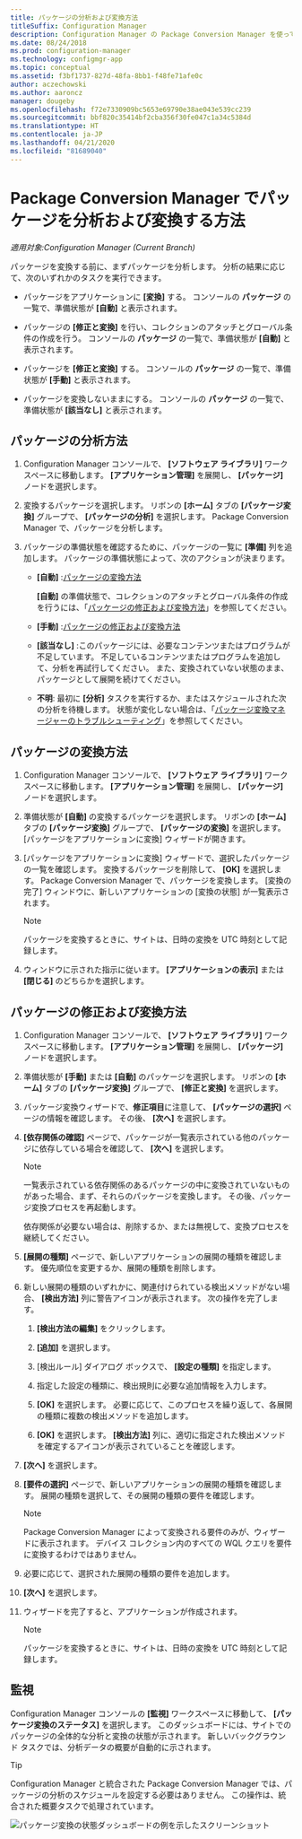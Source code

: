 ```yaml
---
title: パッケージの分析および変換方法
titleSuffix: Configuration Manager
description: Configuration Manager の Package Conversion Manager を使ってパッケージを分析して変換する方法について説明します。
ms.date: 08/24/2018
ms.prod: configuration-manager
ms.technology: configmgr-app
ms.topic: conceptual
ms.assetid: f3bf1737-827d-48fa-8bb1-f48fe71afe0c
author: aczechowski
ms.author: aaroncz
manager: dougeby
ms.openlocfilehash: f72e7330909bc5653e69790e38ae043e539cc239
ms.sourcegitcommit: bbf820c35414bf2cba356f30fe047c1a34c5384d
ms.translationtype: HT
ms.contentlocale: ja-JP
ms.lasthandoff: 04/21/2020
ms.locfileid: "81689040"
---
```

# <a name="how-to-analyze-and-convert-packages-with-package-conversion-manager"></a>Package Conversion Manager でパッケージを分析および変換する方法

*適用対象:Configuration Manager (Current Branch)*

<!--1357861-->

パッケージを変換する前に、まずパッケージを分析します。 分析の結果に応じて、次のいずれかのタスクを実行できます。

- パッケージをアプリケーションに **[変換]** する。 コンソールの **パッケージ** の一覧で、準備状態が **[自動]** と表示されます。  

- パッケージの **[修正と変換]** を行い、コレクションのアタッチとグローバル条件の作成を行う。 コンソールの **パッケージ** の一覧で、準備状態が **[自動]** と表示されます。  

- パッケージを **[修正と変換]** する。 コンソールの **パッケージ** の一覧で、準備状態が **[手動]** と表示されます。  

- パッケージを変換しないままにする。 コンソールの **パッケージ** の一覧で、準備状態が **[該当なし]** と表示されます。  



## <a name="how-to-analyze-packages"></a><a name="bkmk_analyze"></a> パッケージの分析方法

1. Configuration Manager コンソールで、 **[ソフトウェア ライブラリ]** ワークスペースに移動します。 **[アプリケーション管理]** を展開し、 **[パッケージ]** ノードを選択します。  

2. 変換するパッケージを選択します。 リボンの **[ホーム]** タブの **[パッケージ変換]** グループで、 **[パッケージの分析]** を選択します。 Package Conversion Manager で、パッケージを分析します。  

3. パッケージの準備状態を確認するために、パッケージの一覧に **[準備]** 列を追加します。 パッケージの準備状態によって、次のアクションが決まります。  

    - **[自動]** :[パッケージの変換方法](#bkmk_convert)  

        **[自動]** の準備状態で、コレクションのアタッチとグローバル条件の作成を行うには、「[パッケージの修正および変換方法](#bkmk_fix)」を参照してください。  

    - **[手動]** :[パッケージの修正および変換方法](#bkmk_fix)

    - **[該当なし]** :このパッケージには、必要なコンテンツまたはプログラムが不足しています。 不足しているコンテンツまたはプログラムを追加して、分析を再試行してください。 また、変換されていない状態のまま、パッケージとして展開を続けてください。  

    - **不明**: 最初に **[分析]** タスクを実行するか、またはスケジュールされた次の分析を待機します。 状態が変化しない場合は、「[パッケージ変換マネージャーのトラブルシューティング](troubleshoot-pcm.md)」を参照してください。<!-- SCCMDocs#2044 -->

## <a name="how-to-convert-packages"></a><a name="bkmk_convert"></a> パッケージの変換方法

1. Configuration Manager コンソールで、 **[ソフトウェア ライブラリ]** ワークスペースに移動します。 **[アプリケーション管理]** を展開し、 **[パッケージ]** ノードを選択します。  

2. 準備状態が **[自動]** の変換するパッケージを選択します。 リボンの **[ホーム]** タブの **[パッケージ変換]** グループで、 **[パッケージの変換]** を選択します。 [パッケージをアプリケーションに変換] ウィザードが開きます。  

3. [パッケージをアプリケーションに変換] ウィザードで、選択したパッケージの一覧を確認します。 変換するパッケージを削除して、 **[OK]** を選択します。 Package Conversion Manager で、パッケージを変換します。 [変換の完了] ウィンドウに、新しいアプリケーションの [変換の状態] が一覧表示されます。  

    > [!Note]  
    > パッケージを変換するときに、サイトは、日時の変換を UTC 時刻として記録します。  

4. ウィンドウに示された指示に従います。 **[アプリケーションの表示]** または **[閉じる]** のどちらかを選択します。  



## <a name="how-to-fix-and-convert-packages"></a><a name="bkmk_fix"></a> パッケージの修正および変換方法

1. Configuration Manager コンソールで、 **[ソフトウェア ライブラリ]** ワークスペースに移動します。 **[アプリケーション管理]** を展開し、 **[パッケージ]** ノードを選択します。  

2. 準備状態が **[手動]** または **[自動]** のパッケージを選択します。 リボンの **[ホーム]** タブの **[パッケージ変換]** グループで、 **[修正と変換]** を選択します。  

3. パッケージ変換ウィザードで、**修正項目**に注意して、 **[パッケージの選択]** ページの情報を確認します。 その後、 **[次へ]** を選択します。  

4. **[依存関係の確認]** ページで、パッケージが一覧表示されている他のパッケージに依存している場合を確認して、 **[次へ]** を選択します。  

    > [!Note]  
    > 一覧表示されている依存関係のあるパッケージの中に変換されていないものがあった場合、まず、それらのパッケージを変換します。 その後、パッケージ変換プロセスを再起動します。  
    >  
    > 依存関係が必要ない場合は、削除するか、または無視して、変換プロセスを継続してください。  

5. **[展開の種類]** ページで、新しいアプリケーションの展開の種類を確認します。 優先順位を変更するか、展開の種類を削除します。  

6. 新しい展開の種類のいずれかに、関連付けられている検出メソッドがない場合、 **[検出方法]** 列に警告アイコンが表示されます。 次の操作を完了します。  

    1. **[検出方法の編集]** をクリックします。  

    2. **[追加]** を選択します。  

    3. [検出ルール] ダイアログ ボックスで、 **[設定の種類]** を指定します。  

    4. 指定した設定の種類に、検出規則に必要な追加情報を入力します。  

    5. **[OK]** を選択します。 必要に応じて、このプロセスを繰り返して、各展開の種類に複数の検出メソッドを追加します。  

    6. **[OK]** を選択します。 **[検出方法]** 列に、適切に指定された検出メソッドを確定するアイコンが表示されていることを確認します。  

7. **[次へ]** を選択します。  

8. **[要件の選択]** ページで、新しいアプリケーションの展開の種類を確認します。 展開の種類を選択して、その展開の種類の要件を確認します。  

    > [!Note]  
    > Package Conversion Manager によって変換される要件のみが、ウィザードに表示されます。 デバイス コレクション内のすべての WQL クエリを要件に変換するわけではありません。  

9. 必要に応じて、選択された展開の種類の要件を追加します。  

10. **[次へ]** を選択します。  

11. ウィザードを完了すると、アプリケーションが作成されます。  

    > [!Note]  
    > パッケージを変換するときに、サイトは、日時の変換を UTC 時刻として記録します。  



## <a name="monitor"></a><a name="bkmk_monitor"></a> 監視

Configuration Manager コンソールの **[監視]** ワークスペースに移動して、 **[パッケージ変換のステータス]** を選択します。 このダッシュボードには、サイトでのパッケージの全体的な分析と変換の状態が示されます。 新しいバックグラウンド タスクでは、分析データの概要が自動的に示されます。

> [!Tip]  
> Configuration Manager と統合された Package Conversion Manager では、パッケージの分析のスケジュールを設定する必要はありません。 この操作は、統合された概要タスクで処理されています。

![パッケージ変換の状態ダッシュボードの例を示したスクリーンショット](media/1357861-pcm-dashboard.png)
